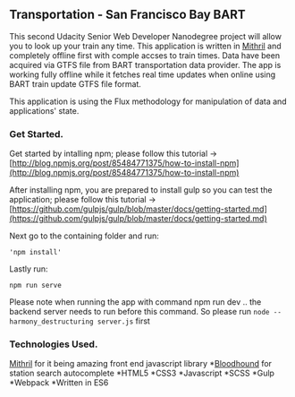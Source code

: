 ## Transportation - San Francisco Bay BART

This second Udacity Senior Web Developer Nanodegree project will allow you to look up your train any time. This application is written in [Mithril](https://github.com/lhorie/mithril.js/tree/master) and completely offline first with comple accses to train times. Data have been acquired via GTFS file from BART transportation data provider. The app is working fully offline while it fetches real time updates when online using BART train update GTFS file format.

This application is using the Flux methodology for manipulation of data and applications' state.

### Get Started.

Get started by intalling npm; please follow this tutorial -> [http://blog.npmjs.org/post/85484771375/how-to-install-npm](http://blog.npmjs.org/post/85484771375/how-to-install-npm)

After installing npm, you are prepared to install gulp so you can test the application; please follow this tutorial -> [https://github.com/gulpjs/gulp/blob/master/docs/getting-started.md](https://github.com/gulpjs/gulp/blob/master/docs/getting-started.md)

Next go to the containing folder and run:

```
'npm install'
```

Lastly run:

```
npm run serve
```

Please note when running the app with command npm run dev .. the backend server needs to run before this command. So please run ```node --harmony_destructuring server.js``` first

### Technologies Used.


[Mithril](https://github.com/lhorie/mithril.js/tree/master) for it being amazing front end javascript library
*[Bloodhound](https://github.com/pqx/bloodhound) for station search autocomplete
*HTML5
*CSS3
*Javascript
*SCSS
*Gulp
*Webpack
*Written in ES6
